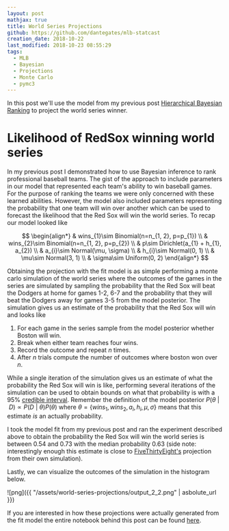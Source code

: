 ```yaml
---
layout: post
mathjax: true
title: World Series Projections
github: https://github.com/dantegates/mlb-statcast
creation_date: 2018-10-22
last_modified: 2018-10-23 08:55:29
tags: 
  - MLB
  - Bayesian
  - Projections
  - Monte Carlo
  - pymc3
---
```



In this post we'll use the model from my previous post [Hierarchical Bayesian Ranking](https://dantegates.github.io/2018/09/20/hierarchical-bayesian-ranking.html) to project the world series winner.

# Likelihood of RedSox winning world series

In my previous post I demonstrated how to use Bayesian inference to rank professional baseball teams. The gist of the approach to include parameters in our model that represented each team's ability to win baseball games. For the purpose of ranking the teams we were only concerned with these learned abilities. However, the model also included parameters representing the probability that one team will win over another which can be used to forecast the likelihood that the Red Sox will win the world series. To recap our model looked like

$$
\begin{align*}
& wins_{1}\sim Binomial(n=n_{1, 2}, p=p_{1}) \\
& wins_{2}\sim Binomial(n=n_{1, 2}, p=p_{2}) \\
& p\sim Dirichlet(a_{1} + h_{1}, a_{2}) \\
& a_{i}\sim Normal(\mu, \sigma) \\
& h_{i}\sim Normal(0, 1) \\
& \mu\sim Normal(3, 1) \\
& \sigma\sim Uniform(0, 2)
\end{align*}
$$

Obtaining the projection with the fit model is as simple performing a monte carlo simulation of the world series where the outcomes of the games in the series are simulated by sampling the probability that the Red Sox will beat the Dodgers at home for games 1-2, 6-7 and the probability that they will beat the Dodgers away for games 3-5 from the model posterior. The simulation gives us an estimate of the probability that the Red Sox will win and looks like

1. For each game in the series sample from the model posterior whether Boston will win.
2. Break when either team reaches four wins.
3. Record the outcome and repeat $n$ times.
4. After $n$ trials compute the number of outcomes where boston won over $n$.

While a single iteration of the simulation gives us an estimate of what the probability the Red Sox will win is like, performing several iterations of the simulation can be used to obtain bounds on what that probability is with a 95% [credible interval](https://en.wikipedia.org/wiki/Credible_interval). Remember the definition of the model posterior $P(\theta \ \vert \ D)\propto P(D \ \vert \ \theta)P(\theta)$ where $\theta=\{wins_{1}, wins_{2}, a_{i}, h_{i}, \mu, \sigma\}$ means that this estimate *is* an actually probability.

I took the model fit from my previous post and ran the experiment described above to obtain the probability the Red Sox will win the world series is between 0.54 and 0.73 with the median probability 0.63 (side note: interestingly enough this estimate is close to [FiveThirtyEight's](https://projects.fivethirtyeight.com/2018-mlb-predictions/) projection from their own simulation).

Lastly, we can visualize the outcomes of the simulation in the histogram below.

![png]({{ "/assets/world-series-projections/output_2_2.png" | asbolute_url }})


If you are interested in how these projections were actually generated from the fit model the entire notebook behind this post can be found [here](https://github.com/dantegates/mlb-statcast/blob/master/bayesian-ranking-full.ipynb).